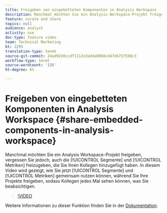 ```yaml
---
title: Freigeben von eingebetteten Komponenten in Analysis Workspace
description: Manchmal möchten Sie ein Analysis Workspace-Projekt freigeben, aber vergessen Sie nicht, auch die Segmente und Metriken, die Sie in Ihre Kollegen aufgenommen haben, freizugeben. In diesem Video wird gezeigt, wie Sie jetzt Segmente und Metriken gemeinsam nutzen können, während Sie Ihre Projekte freigeben, sodass Kollegen jedes Mal sehen, was Sie sich vorgestellt haben.
feature: curate and share
topics: null
audience: analyst
activity: use
doc-type: feature video
team: Technical Marketing
kt: 2295
translation-type: tm+mt
source-git-commit: 24ad92b0ccdf1112e3ed4a0968cd47db757598c3
workflow-type: tm+mt
source-wordcount: '135'
ht-degree: 6%

---
```



# Freigeben von eingebetteten Komponenten in Analysis Workspace {#share-embedded-components-in-analysis-workspace}

Manchmal möchten Sie ein Analysis Workspace-Projekt freigeben, vergessen Sie jedoch, auch die [!UICONTROL Segmente] und [!UICONTROL Metriken] freizugeben, die Sie Ihren Kollegen hinzugefügt haben. In diesem Video wird gezeigt, wie Sie jetzt [!UICONTROL Segmente] und [!UICONTROL Metriken] gemeinsam nutzen können, während Sie Ihre Projekte freigeben, sodass Kollegen jedes Mal sehen können, was Sie beabsichtigen.

>[!VIDEO](https://video.tv.adobe.com/v/24713/?quality=12)

Weitere Informationen zu dieser Funktion finden Sie in der [Dokumentation](https://marketing.adobe.com/resources/help/de_DE/analytics/analysis-workspace/curate.html).
